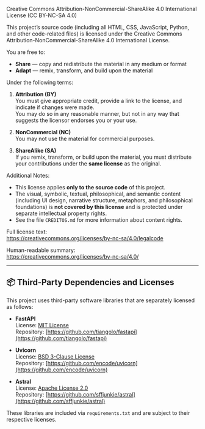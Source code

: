 Creative Commons Attribution-NonCommercial-ShareAlike 4.0 International License (CC BY-NC-SA 4.0)

This project’s source code (including all HTML, CSS, JavaScript, Python, and other code-related files) is licensed under the Creative Commons Attribution-NonCommercial-ShareAlike 4.0 International License.

You are free to:

- **Share** — copy and redistribute the material in any medium or format
- **Adapt** — remix, transform, and build upon the material

Under the following terms:

1. **Attribution (BY)**  
   You must give appropriate credit, provide a link to the license, and indicate if changes were made.  
   You may do so in any reasonable manner, but not in any way that suggests the licensor endorses you or your use.

2. **NonCommercial (NC)**  
   You may not use the material for commercial purposes.

3. **ShareAlike (SA)**  
   If you remix, transform, or build upon the material, you must distribute your contributions under the **same license** as the original.

Additional Notes:

- This license applies **only to the source code** of this project.
- The visual, symbolic, textual, philosophical, and semantic content (including UI design, narrative structure, metaphors, and philosophical foundations) is **not covered by this license** and is protected under separate intellectual property rights.
- See the file `CREDITOS.md` for more information about content rights.

Full license text:  
https://creativecommons.org/licenses/by-nc-sa/4.0/legalcode

Human-readable summary:  
https://creativecommons.org/licenses/by-nc-sa/4.0/

---

## 📦 Third-Party Dependencies and Licenses

This project uses third-party software libraries that are separately licensed as follows:

- **FastAPI**  
  License: [MIT License](https://opensource.org/licenses/MIT)  
  Repository: [https://github.com/tiangolo/fastapi](https://github.com/tiangolo/fastapi)

- **Uvicorn**  
  License: [BSD 3-Clause License](https://opensource.org/licenses/BSD-3-Clause)  
  Repository: [https://github.com/encode/uvicorn](https://github.com/encode/uvicorn)

- **Astral**  
  License: [Apache License 2.0](https://www.apache.org/licenses/LICENSE-2.0)  
  Repository: [https://github.com/sffjunkie/astral](https://github.com/sffjunkie/astral)

These libraries are included via `requirements.txt` and are subject to their respective licenses.
